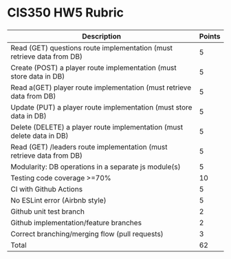 # CIS350 HW5 Rubric

###

| Description                                                      | Points |
| ---------------------------------------------------------------- | ------ |
| Read (GET) questions  route implementation (must retrieve data from DB)                           | 5      |
| Create (POST)  a player  route implementation (must store data in DB)                              | 5      |
| Read a(GET) player  route implementation (must retrieve data from DB)                        | 5      |
| Update (PUT) a player  route implementation (must store data in DB)                        | 5      |
| Delete (DELETE) a player  route implementation  (must delete data in DB)                     | 5      |
| Read (GET) /leaders route implementation (must retrieve data from DB)                | 5      |
| Modularity: DB operations in a separate js module(s)                           | 5      |
| Testing code coverage >=70%                                      | 10     |
| CI with Github Actions                                        | 5      |
| No ESLint error (Airbnb style)                                   | 5      |
| Github  unit test branch                                         | 2      |
| Github  implementation/feature branches                          | 2      |
| Correct branching/merging flow (pull requests)                   | 3      |                                       
| Total                                                            | 62     |
